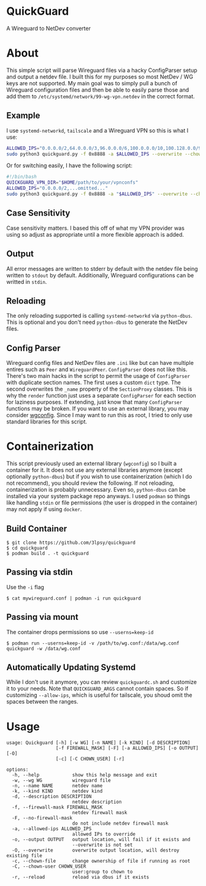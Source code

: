 # QuickGuard
A Wireguard to NetDev converter

# About
This simple script will parse Wireguard files via a hacky ConfigParser setup and output a netdev file. I built this for my purposes so most NetDev / WG keys are not supported. My main goal was to simply pull a bunch of Wireguard configuration files and then be able to easily parse those and add them to `/etc/systemd/network/99-wg-vpn.netdev` in the correct format.

## Example
I use `systemd-networkd`, `tailscale` and a Wireguard VPN so this is what I use:

```bash
ALLOWED_IPS="0.0.0.0/2,64.0.0.0/3,96.0.0.0/6,100.0.0.0/10,100.128.0.0/9,101.0.0.0/8,102.0.0.0/7,104.0.0.0/5,112.0.0.0/4,128.0.0.0/1"
sudo python3 quickguard.py -f 0x8888 -a $ALLOWED_IPS --overwrite --chown-file --reload -w ~/path/to/vpnsdir/vpn.conf -o /etc/systemd/network/99-wg-vpn.netdev
```
Or for switching easily, I have the following script:

```bash
#!/bin/bash
QUICKGUARD_VPN_DIR="$HOME/path/to/your/vpnconfs"
ALLOWED_IPS="0.0.0.0/2,...omitted..."
sudo python3 quickguard.py -f 0x8888 -a "$ALLOWED_IPS" --overwrite --chown-file --reload -w $(find "$QUICKGUARD_VPN_DIR" -type f -name '*.conf' | fzf --prompt="Select VPN config > ") -o /etc/systemd/network/99-wg-vpn.netdev
```

## Case Sensitivity
Case sensitivity matters. I based this off of what my VPN provider was using so adjust as appropriate until a more flexible approach is added.

## Output
All error messages are written to stderr by default with the netdev file being written to `stdout` by default. Additionally, Wireguard configurations can be writted in `stdin`.

## Reloading
The only reloading supported is calling `systemd-networkd` via `python-dbus`. This is optional and you don't need `python-dbus` to generate the NetDev files.

## Config Parser
Wireguard config files and NetDev files are `.ini` like but can have multiple entires such as `Peer` and `WireguardPeer`. `ConfigParser` does not like this. There's two main hacks in the script to permit the usage of `ConfigParser` with duplicate section names. The first uses a custom `dict` type. The second overwrites the `_name` property of the `SectionProxy` classes. This is why the `render` function just uses a separate `ConfigParser` for each section for laziness purposes. If extending, just know that many `ConfigParser` functions may be broken. If you want to use an external library, you may consider [wgconfig](https://www.github.com/towalink/wgconfig). Since I may want to run this as root, I tried to only use standard libraries for this script.

# Containerization
This script previously used an external library (`wgconfig`) so I built a container for it. It does not use any external libraries anymore (except optionally `python-dbus`) but if you wish to use containerization (which I do not recommend), you should review the following. If not reloading, containerization is probably unnecessary. Even so, `python-dbus` can be installed via your system package repo anyways. I used `podman` so things like handling `stdin` or file permissions (the user is dropped in the container) may not apply if using `docker`.

## Build Container
```
$ git clone https://github.com/3lpsy/quickguard
$ cd quickguard
$ podman build . -t quickguard
```

## Passing via stdin
Use the `-i` flag
```
$ cat mywireguard.conf | podman -i run quickguard
```

## Passing via mount
The container drops permissions so use `--userns=keep-id`
```
$ podman run --userns=keep-id -v /path/to/wg.conf:/data/wg.conf quickguard -w /data/wg.conf
```
## Automatically Updating Systemd
While I don't use it anymore, you can review `quickguardc.sh` and customize it to your needs. Note that `QUICKGUARD_ARGS` cannot contain spaces. So if customizing `--allow-ips`, which is useful for tailscale, you shoud omit the spaces between the ranges.

# Usage
```
usage: Quickguard [-h] [-w WG] [-n NAME] [-k KIND] [-d DESCRIPTION]
                  [-f FIREWALL_MASK] [-F] [-a ALLOWED_IPS] [-o OUTPUT] [-O]
                  [-c] [-C CHOWN_USER] [-r]

options:
  -h, --help            show this help message and exit
  -w, --wg WG           wireguard file
  -n, --name NAME       netdev name
  -k, --kind KIND       netdev kind
  -d, --description DESCRIPTION
                        netdev description
  -f, --firewall-mask FIREWALL_MASK
                        netdev firewall mask
  -F, --no-firewall-mask
                        do not include netdev firewall mask
  -a, --allowed-ips ALLOWED_IPS
                        allowed IPs to override
  -o, --output OUTPUT   output location, will fail if it exists and
                        --overwrite is not set
  -O, --overwrite       overwrite output location, will destroy existing file
  -c, --chown-file      change ownership of file if running as root
  -C, --chown-user CHOWN_USER
                        user:group to chown to
  -r, --reload          reload via dbus if it exists

```
